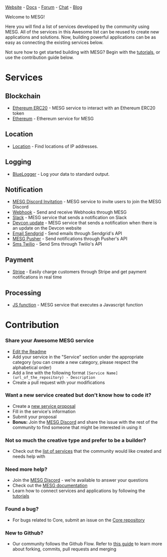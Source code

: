 [Website](https://mesg.com/) - [Docs](https://docs.mesg.com/) - [Forum](https://forum.mesg.com) - [Chat](https://discordapp.com/invite/SaZ5HcE) - [Blog](https://medium.com/mesg)

Welcome to MESG! 

Here you will find a list of services developed by the community using MESG. All of the services in this Awesome list can be reused to create new applications and solutions. Now, building powerful applications can be as easy as connecting the existing services below.

Not sure how to get started building with MESG? Begin with the [tutorials](https://docs.mesg.com/tutorials/), or use the contribution guide below.

# Services

## Blockchain

- [Ethereum ERC20](https://github.com/mesg-foundation/service-ethereum-erc20) - MESG service to interact with an Ethereum ERC20 token
- [Ethereum](https://github.com/mesg-foundation/service-ethereum) - Ethereum service for MESG

## Location

- [Location](https://github.com/ilgooz/service-location) - Find locations of IP addresses.

## Logging

- [BlueLogger](https://github.com/ilgooz/service-bluelogger) - Log your data to standard output.

## Notification

- [MESG Discord Invitation](https://github.com/mesg-foundation/service-discord-invitation) - MESG service to invite users to join the MESG Discord
- [Webhook](https://github.com/mesg-foundation/service-webhook) - Send and receive Webhooks through MESG
- [Slack](https://github.com/mesg-foundation/service-slack) - MESG service that sends a notification on Slack
- [Devcon update](https://github.com/mesg-foundation/service-devcon-update) - MESG service that sends a notification when there is an update on the Devcon website
- [Email Sendgrid](https://github.com/mesg-foundation/service-email-sendgrid.git) - Send emails through Sendgrid's API
- [MESG Pusher](https://github.com/Roms1383/mesg-pusher.git) - Send notifications through Pusher's API
- [Sms Twilio](https://github.com/emrekeskinmac/service-sms-twilio) - Send Sms through Twilio's API

## Payment

- [Stripe](https://github.com/mesg-foundation/service-stripe) - Easily charge customers through Stripe and get payment notifications in real time

## Processing

- [JS function](https://github.com/mesg-foundation/service-js-function) - MESG service that executes a Javascript function

# Contribution

### Share your Awesome MESG service
- [Edit the Readme](https://github.com/mesg-foundation/awesome/edit/master/README.md)
- Add your service in the "Service" section under the appropriate category (you can create a new category, please respect the alphabetical order)
- Add a line with the following format `[Service Name](url_of_the_repository) - Description`
- Create a pull request with your modifications

### Want a new service created but don’t know how to code it?
- Create a [new service proposal](https://github.com/mesg-foundation/awesome/issues/new?template=service.md&labels=service)
- Fill in the service's information
- Submit your proposal
- **Bonus:** Join the [MESG Discord](https://discord.gg/SaZ5HcE) and share the issue with the rest of the community to find someone that might be interested in using it

### Not so much the creative type and prefer to be a builder?
- Check out the [list of services](https://github.com/mesg-foundation/awesome/issues?q=is%3Aissue+is%3Aopen+label%3Aservice) that the community would like created and needs help with

### Need more help?
- Join the [MESG Discord](https://discord.gg/SaZ5HcE) - we’re available to answer your questions
- Check out the [MESG documentation](https://docs.mesg.com)
- Learn how to connect services and applications by following the [tutorials](https://docs.mesg.com/tutorials)

### Found a bug?
- For bugs related to Core, submit an issue on the [Core repository](https://github.com/mesg-foundation/core/issues)

### New to Github? 
- Our community follows the Github Flow. Refer to [this guide](https://guides.github.com/introduction/flow/) to learn more about forking, commits, pull requests and merging
